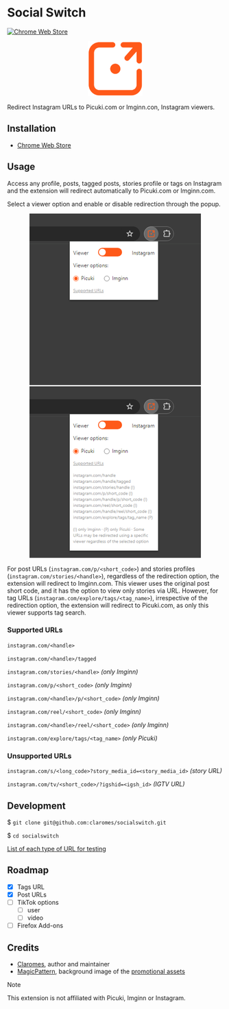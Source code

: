 # Social Switch

[![Chrome Web Store](https://img.shields.io/chrome-web-store/v/elmbjjhgiifenlhffpjcjfkjmilbbfki)](https://chrome.google.com/webstore/detail/picuki-switch/elmbjjhgiifenlhffpjcjfkjmilbbfki)

<p align="center">
    <img src="icons/icon128.png">
</p>

Redirect Instagram URLs to Picuki.com or Imginn.con, Instagram viewers.

## Installation

- [Chrome Web Store](https://chrome.google.com/webstore/detail/picuki-switch/elmbjjhgiifenlhffpjcjfkjmilbbfki)

## Usage

Access any profile, posts, tagged posts, stories profile or tags on Instagram and the extension will redirect automatically to Picuki.com or Imginn.com.

Select a viewer option and enable or disable redirection through the popup.

<p align="center">
    <img src="assets\popup.jpg">
    <img src="assets\popup-2.jpg">
</p>

For post URLs (`instagram.com/p/<short_code>`) and stories profiles (`instagram.com/stories/<handle>`), regardless of the redirection option, the extension will redirect to Imginn.com. This viewer uses the original post short code, and it has the option to view only stories via URL. However, for tag URLs (`instagram.com/explore/tags/<tag_name>`), irrespective of the redirection option, the extension will redirect to Picuki.com, as only this viewer supports tag search.

### Supported URLs

`instagram.com/<handle>`

`instagram.com/<handle>/tagged`

`instagram.com/stories/<handle>` *(only Imginn)*

`instagram.com/p/<short_code>` *(only Imginn)*

`instagram.com/<handle>/p/<short_code>` *(only Imginn)*

`instagram.com/reel/<short_code>` *(only Imginn)*

`instagram.com/<handle>/reel/<short_code>` *(only Imginn)*

`instagram.com/explore/tags/<tag_name>` *(only Picuki)*

### Unsupported URLs

`instagram.com/s/<long_code>?story_media_id=<story_media_id>` *(story URL)*

`instagram.com/tv/<short_code>/?igshid=<igsh_id>` *(IGTV URL)*

## Development

$ `git clone git@github.com:claromes/socialswitch.git`

$ `cd socialswitch`

[List of each type of URL for testing](urls.md)

## Roadmap

- [x] Tags URL
- [x] Post URLs
- [ ] TikTok options
  - [ ] user
  - [ ] video
- [ ] Firefox Add-ons

## Credits

- [Claromes](https://claromes.com), author and maintainer
- [MagicPattern](https://unsplash.com/@magicpattern), background image of the [promotional assets](assets)

> [!NOTE]
> This extension is not affiliated with Picuki, Imginn or Instagram.
